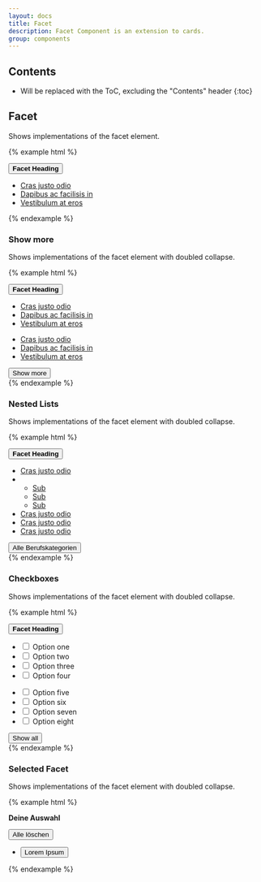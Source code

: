 ```yaml
---
layout: docs
title: Facet
description: Facet Component is an extension to cards.
group: components
---
```


## Contents

* Will be replaced with the ToC, excluding the "Contents" header
{:toc}

## Facet
Shows implementations of the facet element.

{% example html %}
<section class="facet">
  <div class="facet-header">
    <button class="btn btn-link facet-toggle" data-toggle="collapse" href="#facetDefaultExample" aria-expanded="false" aria-controls="collapseExample">
      <strong class="facet-title">Facet Heading</strong>
    </button>
  </div>
  <div class="facet-body collapse" id="facetDefaultExample">
    <ul class="facet-group">
      <li class="facet-group-item">
        <a href="#" class="facet-group-link">Cras justo odio</a>
      </li>
      <li class="facet-group-item">
        <a href="#" class="facet-group-link">Dapibus ac facilisis in</a>
      </li>
      <li class="facet-group-item">
        <a href="#" class="facet-group-link">Vestibulum at eros</a>
      </li>
    </ul>
  </div>
</section>
{% endexample %}

### Show more
Shows implementations of the facet element with doubled collapse.

{% example html %}
<section class="facet">
  <div class="facet-header">
    <button class="btn btn-link facet-toggle" data-toggle="collapse" href="#facetSubCollapseExample" aria-expanded="true" aria-controls="collapseExample">
      <strong class="facet-title">Facet Heading</strong>
    </button>
  </div>
  <div class="facet-body collapse show" id="facetSubCollapseExample">
    <ul class="facet-group">
      <li class="facet-group-item">
        <a href="#" class="facet-group-link">Cras justo odio</a>
      </li>
      <li class="facet-group-item">
        <a href="#" class="facet-group-link">Dapibus ac facilisis in</a>
      </li>
      <li class="facet-group-item">
        <a href="#" class="facet-group-link">Vestibulum at eros</a>
      </li>
    </ul>
    <div class="collapse" id="facetSubCollapseItem">
      <ul class="facet-group">
        <li class="facet-group-item">
          <a href="#" class="facet-group-link">Cras justo odio</a>
        </li>
        <li class="facet-group-item">
          <a href="#" class="facet-group-link">Dapibus ac facilisis in</a>
        </li>
        <li class="facet-group-item">
          <a href="#" class="facet-group-link">Vestibulum at eros</a>
        </li>
      </ul>
    </div>
    <button class="btn btn-link facet-toggle facet-toggle-more" data-toggle="collapse" href="#facetSubCollapseItem" aria-expanded="false" aria-controls="collapseExample">Show more</button>
  </div>
</section>
{% endexample %}

### Nested Lists
Shows implementations of the facet element with doubled collapse.

{% example html %}
<section class="facet">
  <div class="facet-header">
    <button class="btn btn-link facet-toggle" data-toggle="collapse" href="#facetNestedLists" aria-expanded="true" aria-controls="collapseExample">
      <strong class="facet-title">Facet Heading</strong>
    </button>
  </div>
  <div class="facet-body collapse show" id="facetNestedLists">
    <ul class="facet-group">
      <li class="facet-group-item">
        <a href="#" class="facet-group-link">Cras justo odio</a>
      </li>
      <li class="facet-group-item">
        <ul class="facet-group">
          <li class="facet-group-item">
            <a href="#" class="facet-group-link">Sub</a>
          </li>
          <li class="facet-group-item">
            <a href="#" class="facet-group-link">Sub</a>
          </li>
          <li class="facet-group-item">
            <a href="#" class="facet-group-link">Sub</a>
          </li>
        </ul>
      </li>
      <li class="facet-group-item">
        <a href="#" class="facet-group-link">Cras justo odio</a>
      </li>
      <li class="facet-group-item">
        <a href="#" class="facet-group-link">Cras justo odio</a>
      </li>
      <li class="facet-group-item">
        <a href="#" class="facet-group-link">Cras justo odio</a>
      </li>
    </ul>
    <button class="btn btn-link facet-toggle facet-toggle-more"><span class="icon-arrow-left"></span> Alle Berufskategorien</button>
  </div>
</section>
{% endexample %}

### Checkboxes
Shows implementations of the facet element with doubled collapse.

{% example html %}
<section class="facet">
  <div class="facet-header">
    <button class="btn btn-link facet-toggle" data-toggle="collapse" href="#facetCheckboxes" aria-expanded="true" aria-controls="collapseExample">
      <strong class="facet-title">Facet Heading</strong>
    </button>
  </div>
  <div class="facet-body collapse show" id="facetCheckboxes">
    <ul class="facet-group">
      <li class="facet-group-item">
        <label class="form-check-label">
          <input class="form-check-input" type="checkbox" value="">
          Option one
        </label>
      </li>
      <li class="facet-group-item">
        <label class="form-check-label">
          <input class="form-check-input" type="checkbox" value="">
          Option two
        </label>
      </li>
      <li class="facet-group-item">
        <label class="form-check-label">
          <input class="form-check-input" type="checkbox" value="">
          Option three
        </label>
      </li>
      <li class="facet-group-item">
        <label class="form-check-label">
          <input class="form-check-input" type="checkbox" value="">
          Option four
        </label>
      </li>
    </ul>
    <div class="collapse" id="facetChecksCollapseItem">
      <ul class="facet-group">
        <li class="facet-group-item">
          <label class="form-check-label">
            <input class="form-check-input" type="checkbox" value="">
            Option five
          </label>
        </li>
        <li class="facet-group-item">
          <label class="form-check-label">
            <input class="form-check-input" type="checkbox" value="">
            Option six
          </label>
        </li>
        <li class="facet-group-item">
          <label class="form-check-label">
            <input class="form-check-input" type="checkbox" value="">
            Option seven
          </label>
        </li>
        <li class="facet-group-item">
          <label class="form-check-label">
            <input class="form-check-input" type="checkbox" value="">
            Option eight
          </label>
        </li>
      </ul>
    </div>
    <button class="btn btn-link facet-toggle facet-toggle-more" data-toggle="collapse" href="#facetChecksCollapseItem" aria-expanded="false" aria-controls="collapseExample">Show all</button>
  </div>
</section>
{% endexample %}

### Selected Facet
Shows implementations of the facet element with doubled collapse.

{% example html %}
<section class="facet facet-highlighted">
  <div class="facet-header">
    <p class="facet-title"><strong>Deine Auswahl</strong></p>
    <button class="btn btn-link btn-sm btn-right">Alle löschen <span class="icon-remove"></span></button>
  </div>
  <div class="facet-body">
    <ul class="facet-group">
      <li class="facet-group-item">
        <div class="facet-selected">
          <button class="btn btn-primary btn-facet">
            Lorem Ipsum
          </button>
        </div>
      </li>
    </ul>
  </div>
</section>
{% endexample %}